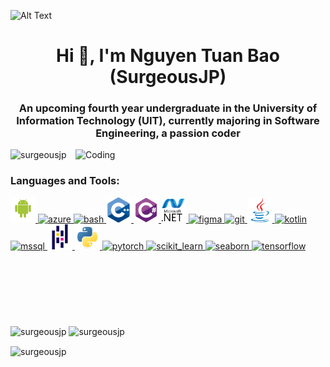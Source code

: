 <!--![Alt text](name-of-gif-file.gif)  ![](ganyu-genshin-impact.gif) -->
<!--![Alt Text](ganyu.jpg)  >-->
![Alt Text](1344548.png)
<h1 align="center">Hi 👋, I'm Nguyen Tuan Bao (SurgeousJP)</h1>
<h3 align="center">An upcoming fourth year undergraduate in the University of Information Technology (UIT), currently
  majoring in Software Engineering, a passion coder</h3>
<img align="right" alt="Coding" width="400"
  src="https://cdn.dribbble.com/users/1162077/screenshots/3848914/programmer.gif">
<p align="left"> <img src="https://komarev.com/ghpvc/?username=surgeousjp&label=Profile%20views&color=0e75b6&style=flat"
    alt="surgeousjp" /> </p>

<h3 align="left">Languages and Tools:</h3>
<p align="left" style="margin-bottom: 120px;"> <a href="https://developer.android.com" target="_blank" rel="noreferrer">
    <img src="https://raw.githubusercontent.com/devicons/devicon/master/icons/android/android-original-wordmark.svg"
      alt="android" width="40" height="40" /> </a> <a href="https://azure.microsoft.com/en-in/" target="_blank"
    rel="noreferrer"> <img src="https://www.vectorlogo.zone/logos/microsoft_azure/microsoft_azure-icon.svg" alt="azure"
      width="40" height="40" /> </a> <a href="https://www.gnu.org/software/bash/" target="_blank" rel="noreferrer"> <img
      src="https://www.vectorlogo.zone/logos/gnu_bash/gnu_bash-icon.svg" alt="bash" width="40" height="40" /> </a> <a
    href="https://www.w3schools.com/cpp/" target="_blank" rel="noreferrer"> <img
      src="https://raw.githubusercontent.com/devicons/devicon/master/icons/cplusplus/cplusplus-original.svg"
      alt="cplusplus" width="40" height="40" /> </a> <a href="https://www.w3schools.com/cs/" target="_blank"
    rel="noreferrer"> <img
      src="https://raw.githubusercontent.com/devicons/devicon/master/icons/csharp/csharp-original.svg" alt="csharp"
      width="40" height="40" /> </a> <a href="https://dotnet.microsoft.com/" target="_blank" rel="noreferrer"> <img
      src="https://raw.githubusercontent.com/devicons/devicon/master/icons/dot-net/dot-net-original-wordmark.svg"
      alt="dotnet" width="40" height="40" /> </a> <a href="https://www.figma.com/" target="_blank" rel="noreferrer">
    <img src="https://www.vectorlogo.zone/logos/figma/figma-icon.svg" alt="figma" width="40" height="40" /> </a> <a
    href="https://git-scm.com/" target="_blank" rel="noreferrer"> <img
      src="https://www.vectorlogo.zone/logos/git-scm/git-scm-icon.svg" alt="git" width="40" height="40" /> </a> <a
    href="https://www.java.com" target="_blank" rel="noreferrer"> <img
      src="https://raw.githubusercontent.com/devicons/devicon/master/icons/java/java-original.svg" alt="java" width="40"
      height="40" /> </a> <a href="https://kotlinlang.org" target="_blank" rel="noreferrer"> <img
      src="https://www.vectorlogo.zone/logos/kotlinlang/kotlinlang-icon.svg" alt="kotlin" width="40" height="40" /> </a>
  <a href="https://www.microsoft.com/en-us/sql-server" target="_blank" rel="noreferrer"> <img
      src="https://www.svgrepo.com/show/303229/microsoft-sql-server-logo.svg" alt="mssql" width="40" height="40" /> </a>
  <a href="https://pandas.pydata.org/" target="_blank" rel="noreferrer"> <img
      src="https://raw.githubusercontent.com/devicons/devicon/2ae2a900d2f041da66e950e4d48052658d850630/icons/pandas/pandas-original.svg"
      alt="pandas" width="40" height="40" /> </a> <a href="https://www.python.org" target="_blank" rel="noreferrer">
    <img src="https://raw.githubusercontent.com/devicons/devicon/master/icons/python/python-original.svg" alt="python"
      width="40" height="40" /> </a> <a href="https://pytorch.org/" target="_blank" rel="noreferrer"> <img
      src="https://www.vectorlogo.zone/logos/pytorch/pytorch-icon.svg" alt="pytorch" width="40" height="40" /> </a> <a
    href="https://scikit-learn.org/" target="_blank" rel="noreferrer"> <img
      src="https://upload.wikimedia.org/wikipedia/commons/0/05/Scikit_learn_logo_small.svg" alt="scikit_learn"
      width="40" height="40" /> </a> <a href="https://seaborn.pydata.org/" target="_blank" rel="noreferrer"> <img
      src="https://seaborn.pydata.org/_images/logo-mark-lightbg.svg" alt="seaborn" width="40" height="40" /> </a> <a
    href="https://www.tensorflow.org" target="_blank" rel="noreferrer"> <img
      src="https://www.vectorlogo.zone/logos/tensorflow/tensorflow-icon.svg" alt="tensorflow" width="40" height="40" />
  </a>
</p>
<p>
  <img style="flex: 1; width:467px; height:195px; object-fit:cover;"
      src="https://github-readme-stats.vercel.app/api/top-langs?username=surgeousjp&show_icons=true&locale=en&layout=compact"
      alt="surgeousjp" />
<img style="flex: 1; width:467px; height:195px; object-fit:cover;"
      src="https://github-readme-stats.vercel.app/api?username=surgeousjp&show_icons=true&locale=en" alt="surgeousjp" />
</p>
<img style="width:467px; height:195px;" align="center" src="https://github-readme-streak-stats.herokuapp.com/?user=surgeousjp&"
      alt="surgeousjp" />
